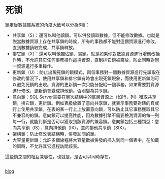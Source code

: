 # 死锁

鎖定從數據庫系統的角度大致可以分為6種：

- 共享鎖（S）：還可以叫他讀鎖。可以併發讀取數據，但不能修改數據。也就是説當數據資源上存在共享鎖的時候，所有的事務都不能對這個資源進行修改，直到數據讀取完成，共享鎖釋放。
- 排它鎖（X）：還可以叫他獨佔鎖、寫鎖。就是如果你對數據資源進行增刪改操作時，不允許其它任何事務操作這塊資源，直到排它鎖被釋放，防止同時對同一資源進行多重操作。
- 更新鎖（U）：防止出現死鎖的鎖模式，兩個事務對一個數據資源進行先讀取在修改的情況下，使用共享鎖和排它鎖有時會出現死鎖現象，而使用更新鎖則可以避免死鎖的出現。資源的更新鎖一次只能分配給一個事務，如果需要對資源進行修改，更新鎖會變成排他鎖，否則變為共享鎖。
- 意向鎖：SQL Server需要在層次結構中的底層資源上（如行，列）獲取共享鎖，排它鎖，更新鎖。例如表級放置了意向共享鎖，就表示事務要對錶的頁或行上使用共享鎖。在表的某一行上上放置意向鎖，可以防止其它事務獲取其它不兼容的的鎖。意向鎖可以提高性能，因為數據引擎不需要檢測資源的每一列每一行，就能判斷是否可以獲取到該資源的兼容鎖。意向鎖包括三種類型：意向共享鎖（IS），意向排他鎖（IX），意向排他共享鎖（SIX）。
- 架構鎖：防止修改表結構時，併發訪問的鎖。
- 大容量更新鎖：允許多個線程將大容量數據併發的插入到同一個表中，在加載的同時，不允許其它進程訪問該表。

這些鎖之間的相互兼容性，也就是，是否可以同時存在。 

## 
[blog](https://hk.saowen.com/a/76ea9a9d861e8a5b4336ce6a7fdc0f3e466b7219f8b024fd98a31f68b9b77203)